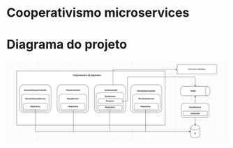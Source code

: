 # Cooperativismo microservices

# Diagrama do projeto

![diagram](doc/Captura%20de%20tela%20de%202023-05-02%2006-20-30.png)
